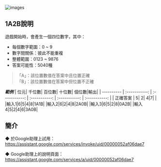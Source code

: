 ![images](https://lh3.googleusercontent.com/37WMonxA2I_uxBu1YQNZ6QGikAIvYLYAz_3xQf5pzKI-ce8ziO7zT-0fGeddbXGL-ggwQvYS37zH7A=s81)

1A2B說明
-------
遊戲開始時，會產生一個四位數字，其中：  
* 每個數字範圍：0 ~ 9  
* 數字間關係：彼此不能重複    
* 整體範圍：0123 ~ 9876    
* 答案可能性：5040種  
  
>「A」：該位置數值在答案中且位置正確  
>「B」：該位置數值在答案中但位置不正確

***範例***
| 位元| 千位數| 百位數| 十位數| 個位數|輸出|
| ---------- | :-----------:  | :-----------: | :-----------: | :-----------: | :-----------: |
| 正確答案  | 5| 2| 4|7|  |
|輸入1|6|5|4|8|1A1B|
|輸入2|6|2|4|8|2A0B|
|輸入3|6|5|2|8|0A2B|
|輸入4|5|2|4|6|3A0B|

簡介
-------
◆ 於Google助理上試用：https://assistant.google.com/services/invoke/uid/00000052af06dae7
  
◆ Google助理上的說明頁面：https://assistant.google.com/services/a/uid/00000052af06dae7
